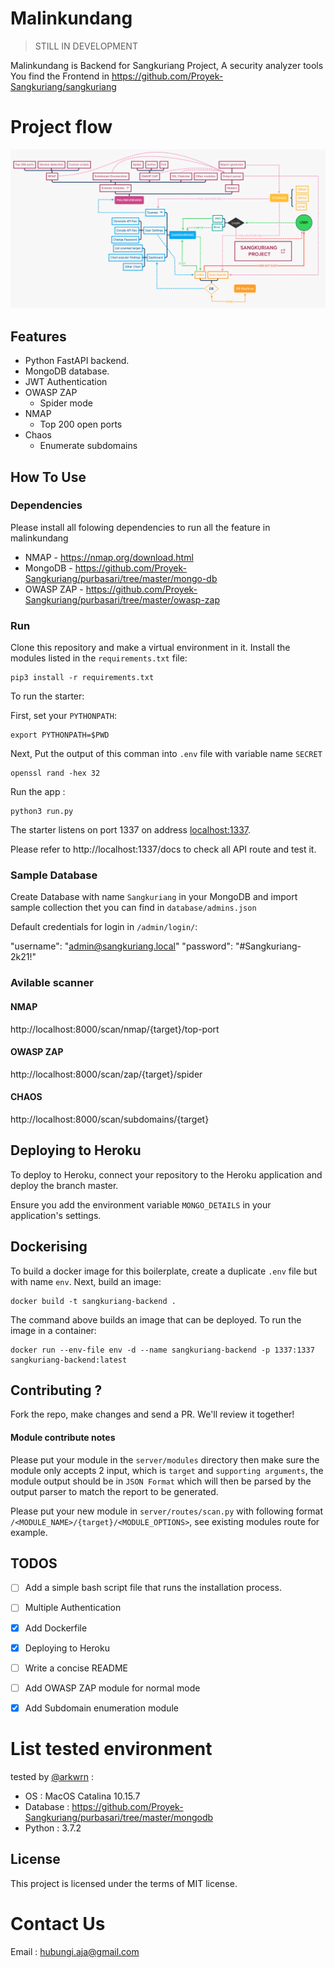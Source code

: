 # Malinkundang

> STILL IN DEVELOPMENT

Malinkundang is Backend for Sangkuriang Project, A security analyzer tools
You find the Frontend in https://github.com/Proyek-Sangkuriang/sangkuriang

# Project flow
![Sangkuriang](flow/Tech-Flowchart.png)

## Features

+ Python FastAPI backend.
+ MongoDB database.
+ JWT Authentication
+ OWASP ZAP
    + Spider mode
+ NMAP
    + Top 200 open ports
+ Chaos
    + Enumerate subdomains

## How To Use

### Dependencies

Please install all folowing dependencies to run all the feature in malinkundang

- NMAP      - https://nmap.org/download.html
- MongoDB   - https://github.com/Proyek-Sangkuriang/purbasari/tree/master/mongo-db
- OWASP ZAP - https://github.com/Proyek-Sangkuriang/purbasari/tree/master/owasp-zap

### Run

Clone this repository and make a virtual environment in it. Install the modules listed in the `requirements.txt` file:

```console
pip3 install -r requirements.txt
```

To run the starter:

First, set your `PYTHONPATH`:

```console
export PYTHONPATH=$PWD
```

Next, Put the output of this comman into `.env` file with variable name `SECRET`

```console
openssl rand -hex 32
```
Run the app :

```console
python3 run.py
```

The starter listens on port 1337 on address [localhost:1337](0.0.0.0:1337).

Please refer to http://localhost:1337/docs to check all API route and test it.

### Sample Database

Create Database with name `Sangkuriang` in your MongoDB and import sample collection thet you can find in `database/admins.json`

Default credentials for login in `/admin/login/`:

  "username": "admin@sangkuriang.local"
  "password": "#Sangkuriang-2k21!"

### Avilable scanner
#### NMAP
http://localhost:8000/scan/nmap/{target}/top-port

#### OWASP ZAP
http://localhost:8000/scan/zap/{target}/spider

#### CHAOS
http://localhost:8000/scan/subdomains/{target}

## Deploying to Heroku

To deploy to Heroku, connect your repository to the Heroku application and deploy the branch master.

Ensure you add the environment variable `MONGO_DETAILS` in your application's settings.

## Dockerising

To build a docker image for this boilerplate, create a duplicate `.env` file but with name `env`. Next, build an image:

```console
docker build -t sangkuriang-backend .
```

The command above builds an image that can be deployed. To run the image in a container:

```console
docker run --env-file env -d --name sangkuriang-backend -p 1337:1337 sangkuriang-backend:latest
```

## Contributing ?

Fork the repo, make changes and send a PR. We'll review it together!

#### Module contribute notes

Please put your module in the `server/modules` directory then make sure the module only accepts 2 input, which is `target` and `supporting arguments`, the module output should be in `JSON Format` which will then be parsed by the output parser to match the report to be generated.

Please put your new module in `server/routes/scan.py` with following format `/<MODULE_NAME>/{target}/<MODULE_OPTIONS>`, see existing modules route for example.

## TODOS

- [ ] Add a simple bash script file that runs the installation process.

- [ ] Multiple Authentication

- [X] Add Dockerfile

- [X] Deploying to Heroku

- [ ] Write a concise README

- [ ] Add OWASP ZAP module for normal mode

- [X] Add Subdomain enumeration module

# List tested environment

tested by [@arkwrn](https://github.com/arkwrn) :
- OS       : MacOS Catalina 10.15.7
- Database : https://github.com/Proyek-Sangkuriang/purbasari/tree/master/mongodb
- Python   : 3.7.2

## License

This project is licensed under the terms of MIT license.

# Contact Us

Email : hubungi.aja@gmail.com